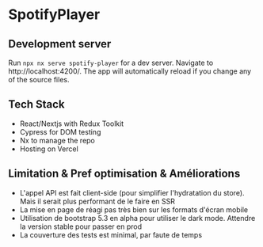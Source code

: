 # SpotifyPlayer

## Development server

Run `npx nx serve spotify-player` for a dev server. Navigate to http://localhost:4200/. The app will automatically reload if you change any of the source files.

## Tech Stack

- React/Nextjs with Redux Toolkit
- Cypress for DOM testing
- Nx to manage the repo
- Hosting on Vercel

## Limitation & Pref optimisation & Améliorations

- L'appel API est fait client-side (pour simplifier l'hydratation du store). Mais il serait plus performant de le faire en SSR
- La mise en page de réagi pas très bien sur les formats d'écran mobile
- Utilisation de bootstrap 5.3 en alpha pour utiliser le dark mode. Attendre la version stable pour passer en prod
- La couverture des tests est minimal, par faute de temps
